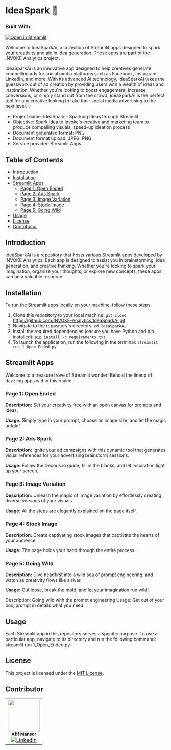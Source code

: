 # IdeaSpark 🚀

### Built With

[![Open in Streamlit](https://static.streamlit.io/badges/streamlit_badge_black_white.svg)](https://ideasparkbyinvoke.streamlit.app/)

Welcome to IdeaSparkAi, a collection of Streamlit apps designed to spark your creativity and aid in idea generation. These apps are part of the INVOKE Analytics project.

IdeaSparkAi is an innovative app designed to help creatives generate compelling ads for social media platforms such as Facebook, Instagram, LinkedIn, and more. With its advanced AI technology, IdeaSparkAi takes the guesswork out of ad creation by providing users with a wealth of ideas and inspiration. Whether you're looking to boost engagement, increase conversions, or simply stand out from the crowd, IdeaSparkAi is the perfect tool for any creative looking to take their social media advertising to the next level. 💡

- Project name: IdeaSpark - Sparking Ideas through Streamlit
- Objective: Spark idea to Invoke's creative and marketing team to produce compelling visuals, speed-up ideation process
- Document generated format: PNG
- Document format upload: JPEG, PNG
- Service provider: Streamlit Apps

## Table of Contents

- [Introduction](#introduction)
- [Installation](#installation)
- [Streamlit Apps](#streamlit-apps)
  - [Page 1: Open Ended](#Page-1-Open-Ended)
  - [Page 2: Ads Spark](#Page-2-Ads-Spark)
  - [Page 3: Image Variation](#Page-3-Image-Variation)
  - [Page 4: Stock Image](#Page-4-Stock-Image)
  - [Page 5: Going Wild](#Page-5-Going-Wild)
- [Usage](#usage)
- [License](#license)
- [Contributor](#contributor)

## Introduction

IdeaSparkAi is a repository that hosts various Streamlit apps developed by INVOKE Analytics. Each app is designed to assist you in brainstorming, idea generation, and creative thinking. Whether you're looking to spark your imagination, organize your thoughts, or explore new concepts, these apps can be a valuable resource.

## Installation

To run the Streamlit apps locally on your machine, follow these steps:

1. Clone this repository to your local machine:
   `git clone` https://github.com/INVOKE-Analytics/IdeaSparkAi.git
3. Navigate to the repository's directory:
   `cd IdeaSparkAi`
5. Install the required dependencies (ensure you have Python and pip installed):
   `pip install -r requirements.txt`
7. To launch the application, run the following in the terminal: 
   `streamlit run 1_Open_Ended.py`

## Streamlit Apps

Welcome to a treasure trove of Streamlit wonder! Behold the lineup of dazzling apps within this realm:

### Page 1: Open Ended

**Description:** Set your creativity free with an open canvas for prompts and ideas.

**Usage:** Simply type in your prompt, choose an image size, and let the magic unfold!

### Page 2: Ads Spark

**Description:** Ignite your ad campaigns with this dynamic tool that generates visual references for your advertising brainstorm sessions.

**Usage:** Follow the Decoris.io guide, fill in the blanks, and let inspiration light up your screen.

### Page 3: Image Variation

**Description:** Unleash the magic of image variation by effortlessly creating diverse versions of your visuals.

**Usage:** All the steps are elegantly explained on the page itself.

### Page 4: Stock Image

**Description:** Create captivating stock images that captivate the hearts of your audience.

**Usage:** The page holds your hand through the entire process.

### Page 5: Going Wild

**Description:** Dive headfirst into a wild sea of prompt engineering, and watch as creativity flows like a river.

**Usage:** Cut loose, break the mold, and let your imagination run wild!

Description: Going wild with the prompt engineering
Usage: Get out of your box, prompt in details what you need.


## Usage

Each Streamlit app in this repository serves a specific purpose. To use a particular app, navigate to its directory and run the following command:
streamlit run 1_Open_Ended.py

## License

This project is licensed under the [MIT License](LICENSE).

## Contributor

<!-- ALL-CONTRIBUTORS-LIST:START - Do not remove or modify this section -->
<!-- prettier-ignore-start -->
<!-- markdownlint-disable -->
<table>
  <tr>
    <td align="center"><a href="https://github.com/afifmansor"><img src="https://avatars.githubusercontent.com/u/USERID1?v=4?s=100" width="100px;" alt=""/><br /><sub><b>Afif Mansor</b></sub></a><br /><a href="https://www.linkedin.com/in/tuanahmadafif"><img src="https://img.shields.io/badge/-LinkedIn-blue?style=flat-square&logo=linkedin" alt="LinkedIn"></a></td>
  </tr>
</table>

<!-- markdownlint-restore -->
<!-- prettier-ignore-end -->
<!-- ALL-CONTRIBUTORS-LIST:END -->

